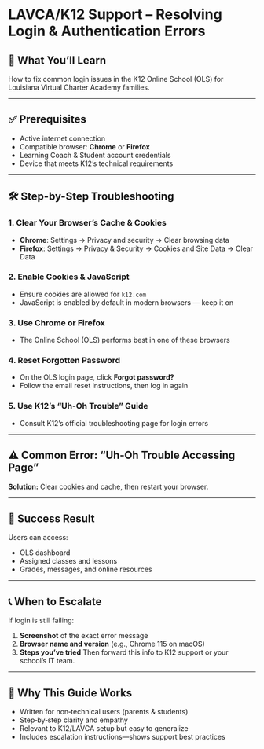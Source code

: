 # LAVCA/K12 Support – Resolving Login & Authentication Errors

## 🎯 What You’ll Learn
How to fix common login issues in the K12 Online School (OLS) for Louisiana Virtual Charter Academy families.

---

## ✅ Prerequisites
- Active internet connection  
- Compatible browser: **Chrome** or **Firefox**  
- Learning Coach & Student account credentials  
- Device that meets K12’s technical requirements

---

## 🛠 Step-by-Step Troubleshooting

### 1. Clear Your Browser’s Cache & Cookies
- **Chrome**: Settings → Privacy and security → Clear browsing data  
- **Firefox**: Settings → Privacy & Security → Cookies and Site Data → Clear Data

### 2. Enable Cookies & JavaScript
- Ensure cookies are allowed for `k12.com`  
- JavaScript is enabled by default in modern browsers — keep it on

### 3. Use Chrome or Firefox
- The Online School (OLS) performs best in one of these browsers

### 4. Reset Forgotten Password
- On the OLS login page, click **Forgot password?**  
- Follow the email reset instructions, then log in again

### 5. Use K12’s “Uh‑Oh Trouble” Guide
- Consult K12’s official troubleshooting page for login errors

---

## ⚠️ Common Error: “Uh‑Oh Trouble Accessing Page”
**Solution:** Clear cookies and cache, then restart your browser.

---

## 🎉 Success Result
Users can access:
- OLS dashboard
- Assigned classes and lessons
- Grades, messages, and online resources

---

## 📞 When to Escalate
If login is still failing:
1. **Screenshot** of the exact error message  
2. **Browser name and version** (e.g., Chrome 115 on macOS)  
3. **Steps you’ve tried**
Then forward this info to K12 support or your school’s IT team.

---

## 🧠 Why This Guide Works
- Written for non‑technical users (parents & students)  
- Step‑by‑step clarity and empathy  
- Relevant to K12/LAVCA setup but easy to generalize  
- Includes escalation instructions—shows support best practices
